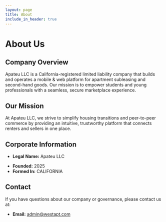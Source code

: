 ```yaml
---
layout: page
title: About
include_in_header: true
---
```


# About Us

## Company Overview
Apateu LLC is a California-registered limited liability company that builds and operates a mobile & web platform for apartment subleasing and second-hand goods. Our mission is to empower students and young professionals with a seamless, secure marketplace experience.

## Our Mission
At Apateu LLC, we strive to simplify housing transitions and peer-to-peer commerce by providing an intuitive, trustworthy platform that connects renters and sellers in one place.

## Corporate Information
- **Legal Name:** Apateu LLC  
<!-- - **D-U-N-S Number:** 119514861 -->
<!-- - **Entity No.:** B20250124222   -->
- **Founded:** 2025  
- **Formed In:** CALIFORNIA
<!-- - **Registered Address:**  
  3185 Wilshire Blvd
  Los Angeles, CA 90010   -->

## Contact
If you have questions about our company or governance, please contact us at:

- **Email:** admin@westapt.com
<!-- - **Phone:** 213-713-0880   -->